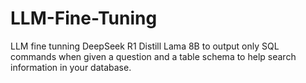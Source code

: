 # LLM-Fine-Tuning
LLM fine tunning DeepSeek R1 Distill Lama 8B to output only SQL commands when given a question and a table schema to help search information in your database.
